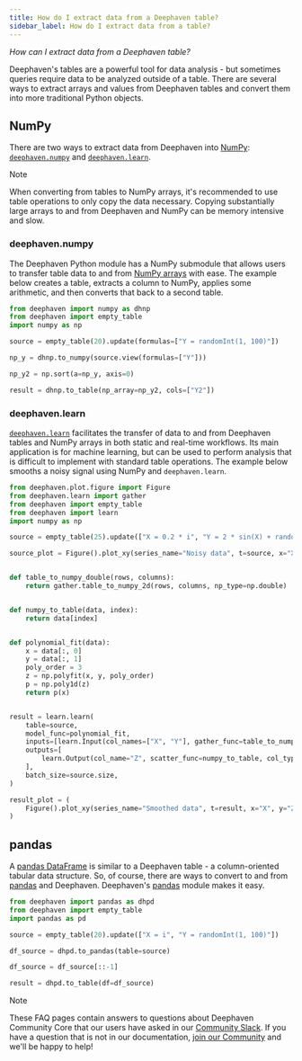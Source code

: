 ```yaml
---
title: How do I extract data from a Deephaven table?
sidebar_label: How do I extract data from a table?
---
```


_How can I extract data from a Deephaven table?_

Deephaven's tables are a powerful tool for data analysis - but sometimes queries require data to be analyzed outside of a table. There are several ways to extract arrays and values from Deephaven tables and convert them into more traditional Python objects.

## NumPy

There are two ways to extract data from Deephaven into [NumPy](https://numpy.org/): [`deephaven.numpy`](../../how-to-guides/use-numpy.md#deephavennumpy) and [`deephaven.learn`](../../how-to-guides/use-numpy.md#deephavenlearn).

> [!NOTE]
> When converting from tables to NumPy arrays, it's recommended to use table operations to only copy the data necessary. Copying substantially large arrays to and from Deephaven and NumPy can be memory intensive and slow.

### deephaven.numpy

The Deephaven Python module has a NumPy submodule that allows users to transfer table data to and from [NumPy arrays](https://numpy.org/doc/stable/reference/generated/numpy.ndarray.html) with ease. The example below creates a table, extracts a column to NumPy, applies some arithmetic, and then converts that back to a second table.

```python order=source,result
from deephaven import numpy as dhnp
from deephaven import empty_table
import numpy as np

source = empty_table(20).update(formulas=["Y = randomInt(1, 100)"])

np_y = dhnp.to_numpy(source.view(formulas=["Y"]))

np_y2 = np.sort(a=np_y, axis=0)

result = dhnp.to_table(np_array=np_y2, cols=["Y2"])
```

### deephaven.learn

[`deephaven.learn`](../../how-to-guides/use-deephaven-learn.md) facilitates the transfer of data to and from Deephaven tables and NumPy arrays in both static and real-time workflows. Its main application is for machine learning, but can be used to perform analysis that is difficult to implement with standard table operations. The example below smooths a noisy signal using NumPy and `deephaven.learn`.

```python order=source,result
from deephaven.plot.figure import Figure
from deephaven.learn import gather
from deephaven import empty_table
from deephaven import learn
import numpy as np

source = empty_table(25).update(["X = 0.2 * i", "Y = 2 * sin(X) + randomDouble(-1, 1)"])

source_plot = Figure().plot_xy(series_name="Noisy data", t=source, x="X", y="Y").show()


def table_to_numpy_double(rows, columns):
    return gather.table_to_numpy_2d(rows, columns, np_type=np.double)


def numpy_to_table(data, index):
    return data[index]


def polynomial_fit(data):
    x = data[:, 0]
    y = data[:, 1]
    poly_order = 3
    z = np.polyfit(x, y, poly_order)
    p = np.poly1d(z)
    return p(x)


result = learn.learn(
    table=source,
    model_func=polynomial_fit,
    inputs=[learn.Input(col_names=["X", "Y"], gather_func=table_to_numpy_double)],
    outputs=[
        learn.Output(col_name="Z", scatter_func=numpy_to_table, col_type="double")
    ],
    batch_size=source.size,
)

result_plot = (
    Figure().plot_xy(series_name="Smoothed data", t=result, x="X", y="Z").show()
)
```

## pandas

A [pandas DataFrame](https://pandas.pydata.org/docs/reference/api/pandas.DataFrame.html) is similar to a Deephaven table - a column-oriented tabular data structure. So, of course, there are ways to convert to and from [pandas](https://pandas.pydata.org/) and Deephaven. Deephaven's [pandas](../../how-to-guides/use-pandas.md) module makes it easy.

```python order=source,result
from deephaven import pandas as dhpd
from deephaven import empty_table
import pandas as pd

source = empty_table(20).update(["X = i", "Y = randomInt(1, 100)"])

df_source = dhpd.to_pandas(table=source)

df_source = df_source[::-1]

result = dhpd.to_table(df=df_source)
```

> [!NOTE]
> These FAQ pages contain answers to questions about Deephaven Community Core that our users have asked in our [Community Slack](/slack). If you have a question that is not in our documentation, [join our Community](/slack) and we'll be happy to help!
